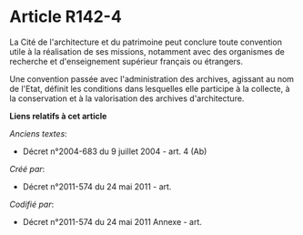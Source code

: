 # Article R142-4

La Cité de l'architecture et du patrimoine peut conclure toute convention utile à la réalisation de ses missions, notamment
avec des organismes de recherche et d'enseignement supérieur français ou étrangers.

Une convention passée avec l'administration des archives, agissant au nom de l'Etat, définit les conditions dans lesquelles
elle participe à la collecte, à la conservation et à la valorisation des archives d'architecture.

**Liens relatifs à cet article**

_Anciens textes_:

  - Décret n°2004-683 du 9 juillet 2004 - art. 4 (Ab)

_Créé par_:

  - Décret n°2011-574 du 24 mai 2011  - art.

_Codifié par_:

  - Décret n°2011-574 du 24 mai 2011 Annexe - art.
